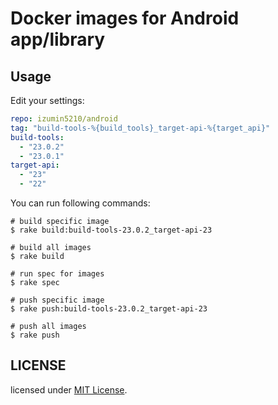 # Docker images for Android app/library
## Usage
Edit your settings:

```yaml
repo: izumin5210/android
tag: "build-tools-%{build_tools}_target-api-%{target_api}"
build-tools:
  - "23.0.2"
  - "23.0.1"
target-api:
  - "23"
  - "22"
```

You can run following commands:

```
# build specific image
$ rake build:build-tools-23.0.2_target-api-23

# build all images
$ rake build

# run spec for images
$ rake spec

# push specific image
$ rake push:build-tools-23.0.2_target-api-23

# push all images
$ rake push
```

## LICENSE
licensed under [MIT License](https://izumin.mit-license.org/2016).
